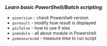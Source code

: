 ### ***Learn basic PowerShell/Batch scripting***
- `psversion` - check Powershell version
- `psresult` - modify how result is displayed
- `psifelse` - how to use if else
- `psmodule` - all about module in Powershell
- `psmeasurecmd` - measure time to run script
